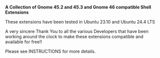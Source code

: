 

**A Collection of Gnome 45.2 and 45.3 and Gnome 46 compatible Shell Extensions**



These extensions have been tested in Ubuntu 23.10 and Ubuntu 24.4 LTS



A very sincere Thank You to all the various Developers that have been working around the clock to make these extensions compatible and available for free!!



Please see INSTRUCTIONS for more details.




